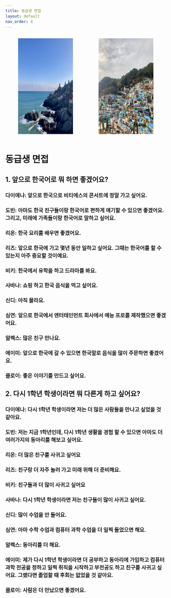```yaml
---
title: 동급생 면접
layout: default
nav_order: 4
---
```


<div style="display: flex; justify-content: center;">
    <figure>
    <img src="./images/ocean.jpg" alt="Chuncheon" style="height: 300px;">
    </figure>
        <figure>
    <img src="./images/gamcheon.jpg" alt="Palace" style="height: 300px;">
    </figure>
</div>

# 동급생 면접

## 1. 앞으로 한국어로 뭐 하면 좋겠어요? 

### 다이애나: 앞으로 한국으로 비티에스의 콘서트에 정말 가고 싶어요. 

### 도빈: 아마도 한국 친구들이랑 한국어로 편하게 얘기할 수 있으면 좋겠어요. 그리고, 미래에 가족들이랑 한국어로 말하고 싶어요.

### 리온: 한국 요리를 배우면 좋겠어요. 

### 리즈: 앞으로 한국에 가고 몇년 동안 일하고 싶어요. 그때는 한국어를 할 수 있는지 아주 중요할 것이예요.

### 비키: 한국에서 유학을 하고 드라마를 봐요. 

### 사바나: 쇼핑 하고 한국 음식을 먹고 싶어요. 

### 신디: 아직 몰라요. 

### 심연: 앞으로 한국에서 엔터테인먼트 회사에서 예능 프로를 제작했으면 좋겠어요.

### 알렉스: 많은 친구 만나요. 

### 에이미: 앞으로 한국에 갈 수 있으면 한국말로 음식을 많이 주문하면 좋겠어요.

### 클로이: 좋은 이야기를 만드고 싶어요. 


## 2. 다시 1학년 학생이라면 뭐 다른게 하고 싶어요?

### 다이애나: 다시 1학년 학생이라면 저는 더 많은 사람들을 만나고 싶었을 것 같아요.

### 도빈: 저는 지금 1학년인데, 다시 1학년 생활을 경험 할 수 있으면 아마도 더 여러가지의 동아리를 해보고 싶어요.

### 리온: 더 많은 친구를 사귀고 싶어요

### 리즈: 친구랑 더 자주 놀러 가고 미래 위해 더 준비해요.

### 비키: 친구들과 더 많이 사귀고 싶어요

### 사바나: 다시 1학년 학생이라면 저는 친구들이 많이 사귀고 싶어요. 

### 신디: 많이 수업을 안 들어요. 

### 심연: 아마 수학 수업과 컴퓨터 과학 수업을 더 일찍 들었으면 해요.

### 알렉스: 동아리를 더 해요. 

### 에이미: 제가 다시 1학년 학생이라면 더 공부하고 동아리에 가입하고 컴퓨터 과학 전공을 정하고 일찍 취직을 시작하고 부전공도 하고 친구를 사귀고 싶어요. 그랬다면 졸업할 때 후회는 없었을 것 같아요.

### 클로이: 사람은 더 만났으면 좋겠어요. 
